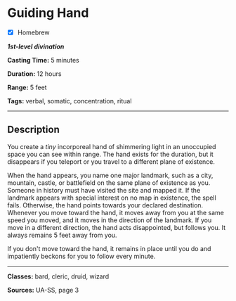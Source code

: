 # Guiding Hand

- [x] Homebrew

***1st-level divination***

**Casting Time:** 5 minutes

**Duration:** 12 hours

**Range:** 5 feet

**Tags:** verbal, somatic, concentration, ritual

---

## Description
You create a *tiny* incorporeal hand of shimmering light in an unoccupied space you can see within range.
The hand exists for the duration, but it disappears if you teleport or you travel to a different plane of existence.

When the hand appears, you name one major landmark, such as a city, mountain, castle, or battlefield on the same plane of existence as you.
Someone in history must have visited the site and mapped it.
If the landmark appears with special interest on no map in existence, the spell fails.
Otherwise, the hand points towards your declared destination.
Whenever you move toward the hand, it moves away from you at the same speed you moved, and it moves in the direction of the landmark.
If you move in a different direction, the hand acts disappointed, but follows you.
It always remains 5 feet away from you.

If you don't move toward the hand, it remains in place until you do and impatiently beckons for you to follow every minute.

---

**Classes:** bard, cleric, druid, wizard

**Sources:** UA-SS, page 3

<!-- QA Pass Needed -->
